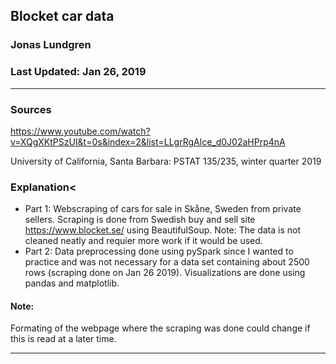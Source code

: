 ## Blocket car data

### Jonas Lundgren  
### Last Updated: Jan 26, 2019

---  

### Sources 

https://www.youtube.com/watch?v=XQgXKtPSzUI&t=0s&index=2&list=LLgrRgAlce_d0J02aHPrp4nA

University of California, Santa Barbara: PSTAT 135/235, winter quarter 2019

### Explanation<
- Part 1: Webscraping of cars for sale in Skåne, Sweden from private sellers. Scraping is done from Swedish buy and sell site https://www.blocket.se/ using BeautifulSoup. Note: The data is not cleaned neatly and requier more work if it would be used.
- Part 2: Data preprocessing done using pySpark since I wanted to practice and was not necessary for a data set containing about 2500 rows (scraping done on Jan 26 2019). Visualizations are done using pandas and matplotlib.

#### Note: 
Formating of the webpage where the scraping was done could change if this is read at a later time.

---  
